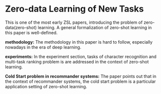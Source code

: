 # Zero-data Learning of New Tasks

This is one of the most early ZSL papers, introducing the problem of zero-data(zero-shot) learning. A general formalization of zero-shot learning in this paper is well-defined.                                 

**methodology:** The methodology in this paper is hard to follow, especially nowadays in the era of deep learning.

**experiments:** In the experiment section, tasks of character recognition and multi-task ranking problem is are addressed in the context of zero-shot learning.

**Cold Start problem in recommander systems:** The paper points out that in the context of recommander systems, the cold start problem is a particular application setting of zero-shot learning.


